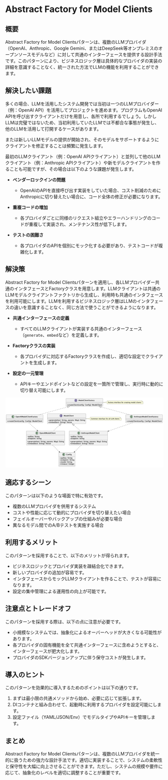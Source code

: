 # Abstract Factory for Model Clients

## 概要

Abstract Factory for Model Clientsパターンは、複数のLLMプロバイダ（OpenAI、Anthropic、Google Gemini、またはDeepSeek等オンプレミスのオープンソースモデルなど）に対して共通のインターフェースを提供する設計手法です。このパターンにより、ビジネスロジック層は具体的なプロバイダの実装の詳細を意識することなく、統一された方法でLLMの機能を利用することができます。

## 解決したい課題

多くの場合、LLMを活用したシステム開発では当初は一つのLLMプロバイダー（例：OpenAI API）を活用してプロジェクトを進めます。プログラムもOpenAI APIを呼び出すクライアントだけを用意し、各所で利用するでしょう。しかしLLMは完璧ではないため、当初利用していたLLMでは不都合な事態が発生し、他のLLMを活用して打開するケースがあります。

または新しいLLMモデルの提供が開始され、そのモデルをサポートするようにクライアントを修正することは頻繁に発生します。

最初のLLMクライアント（例：OpenAI APIクライアント）と並列して他のLLMクライアント（例：Anthropic APIクライアント）や新モデルクライアントを作ることも可能ですが、その場合は以下のような課題が発生します。

- **ベンダーロックインの問題**
  - OpenAIのAPIを直接呼び出す実装をしていた場合、コスト削減のためにAnthropicに切り替えたい場合に、コード全体の修正が必要になります。

- **重複コードの増加**
  - 各プロバイダごとに同様のリクエスト組立やエラーハンドリングのコードが重複して実装され、メンテナンス性が低下します。

- **テストの困難さ**
  - 各プロバイダのAPIを個別にモック化する必要があり、テストコードが複雑化します。

## 解決策

Abstract Factory for Model Clientsパターンを適用し、各LLMプロバイダー共通のインタフェースとFactoryクラスを用意します。LLMクライアントは共通のLLMモデルクライアントファクトリから生成し、利用時も共通のインタフェースを利用可能にします。LLMを利用するビジネスロジック層はLLMのインタフェースの違いを意識することなく、同じ方法で使うことができるようになります。

- **共通インターフェースの定義**
  - すべてのLLMクライアントが実装する共通のインターフェース（`generate`、`embed`など）を定義します。

- **Factoryクラスの実装**
  - 各プロバイダに対応するFactoryクラスを作成し、適切な設定でクライアントを生成します。

- **設定の一元管理**
  - APIキーやエンドポイントなどの設定を一箇所で管理し、実行時に動的に切り替え可能にします。

![img](./uml/images/abstract_factory_for_model_clients_pattern.png)

## 適応するシーン

このパターンは以下のような場面で特に有効です。

- 複数のLLMプロバイダを併用するシステム
- コストや性能に応じて動的にプロバイダを切り替えたい場合
- フェイルオーバーやバックアップの仕組みが必要な場合
- 異なるモデル間でのA/Bテストを実施する場合

## 利用するメリット

このパターンを採用することで、以下のメリットが得られます。

- ビジネスロジックとプロバイダ実装を疎結合化できます。
- 新しいプロバイダの追加が容易です。
- インタフェースからモックLLMクライアントを作ることで、テストが容易になります。
- 設定の集中管理による運用性の向上が可能です。

## 注意点とトレードオフ

このパターンを採用する際は、以下の点に注意が必要です。

- 小規模なシステムでは、抽象化によるオーバーヘッドが大きくなる可能性があります。
- 各プロバイダの固有機能を全て共通インターフェースに含めようとすると、インターフェースが肥大化します。
- プロバイダのSDKバージョンアップに伴う保守コストが発生します。

## 導入のヒント

このパターンを効果的に導入するためのポイントは以下の通りです。

1. まずは最小限の共通メソッドから始め、必要に応じて拡張します。
2. DIコンテナと組み合わせて、起動時に利用するプロバイダを設定可能にします。
3. 設定ファイル（YAML/JSON/Env）でモデルタイプやAPIキーを管理します。

## まとめ

Abstract Factory for Model Clientsパターンは、複数のLLMプロバイダを統一的に扱うための強力な設計手法です。適切に実装することで、システムの柔軟性と保守性を大幅に向上させることができます。ただし、システムの規模や要件に応じて、抽象化のレベルを適切に調整することが重要です。
